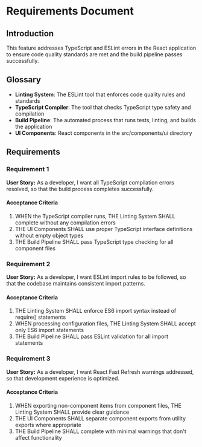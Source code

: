 # Requirements Document

## Introduction

This feature addresses TypeScript and ESLint errors in the React application to ensure code quality standards are met and the build pipeline passes successfully.

## Glossary

- **Linting System**: The ESLint tool that enforces code quality rules and standards
- **TypeScript Compiler**: The tool that checks TypeScript type safety and compilation
- **Build Pipeline**: The automated process that runs tests, linting, and builds the application
- **UI Components**: React components in the src/components/ui directory

## Requirements

### Requirement 1

**User Story:** As a developer, I want all TypeScript compilation errors resolved, so that the build process completes successfully.

#### Acceptance Criteria

1. WHEN the TypeScript compiler runs, THE Linting System SHALL complete without any compilation errors
2. THE UI Components SHALL use proper TypeScript interface definitions without empty object types
3. THE Build Pipeline SHALL pass TypeScript type checking for all component files

### Requirement 2

**User Story:** As a developer, I want ESLint import rules to be followed, so that the codebase maintains consistent import patterns.

#### Acceptance Criteria

1. THE Linting System SHALL enforce ES6 import syntax instead of require() statements
2. WHEN processing configuration files, THE Linting System SHALL accept only ES6 import statements
3. THE Build Pipeline SHALL pass ESLint validation for all import statements

### Requirement 3

**User Story:** As a developer, I want React Fast Refresh warnings addressed, so that development experience is optimized.

#### Acceptance Criteria

1. WHEN exporting non-component items from component files, THE Linting System SHALL provide clear guidance
2. THE UI Components SHALL separate component exports from utility exports where appropriate
3. THE Build Pipeline SHALL complete with minimal warnings that don't affect functionality